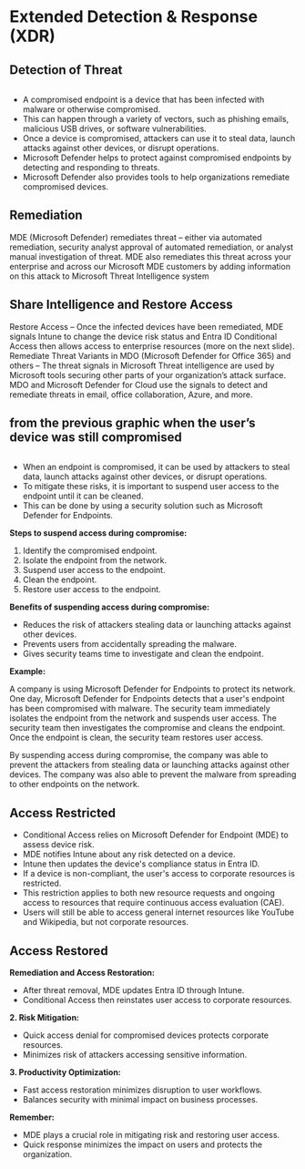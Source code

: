 # Extended Detection & Response (XDR)

## Detection of Threat <a href="#detection-of-threat" id="detection-of-threat"></a>

<figure><img src="https://learn.microsoft.com/en-us/training/wwl-sci/introduction-microsoft-365-threat-protection/media/compromised-endpoint.png" alt=""><figcaption></figcaption></figure>

* A compromised endpoint is a device that has been infected with malware or otherwise compromised.
* This can happen through a variety of vectors, such as phishing emails, malicious USB drives, or software vulnerabilities.
* Once a device is compromised, attackers can use it to steal data, launch attacks against other devices, or disrupt operations.
* Microsoft Defender helps to protect against compromised endpoints by detecting and responding to threats.
* Microsoft Defender also provides tools to help organizations remediate compromised devices.

## Remediation <a href="#remediation" id="remediation"></a>

MDE (Microsoft Defender) remediates threat – either via automated remediation, security analyst approval of automated remediation, or analyst manual investigation of threat. MDE also remediates this threat across your enterprise and across our Microsoft MDE customers by adding information on this attack to Microsoft Threat Intelligence system

## Share Intelligence and Restore Access <a href="#share-intelligence-and-restore-access" id="share-intelligence-and-restore-access"></a>

Restore Access – Once the infected devices have been remediated, MDE signals Intune to change the device risk status and Entra ID Conditional Access then allows access to enterprise resources (more on the next slide). Remediate Threat Variants in MDO (Microsoft Defender for Office 365) and others – The threat signals in Microsoft Threat intelligence are used by Microsoft tools securing other parts of your organization’s attack surface. MDO and Microsoft Defender for Cloud use the signals to detect and remediate threats in email, office collaboration, Azure, and more.

## from the previous graphic when the user’s device was still compromised <a href="#from-the-previous-graphic-when-the-users-device-was-still-compromised" id="from-the-previous-graphic-when-the-users-device-was-still-compromised"></a>

<figure><img src="https://learn.microsoft.com/en-us/training/wwl-sci/introduction-microsoft-365-threat-protection/media/suspend-access-compromise.png" alt=""><figcaption></figcaption></figure>

* When an endpoint is compromised, it can be used by attackers to steal data, launch attacks against other devices, or disrupt operations.
* To mitigate these risks, it is important to suspend user access to the endpoint until it can be cleaned.
* This can be done by using a security solution such as Microsoft Defender for Endpoints.

**Steps to suspend access during compromise:**

1. Identify the compromised endpoint.
2. Isolate the endpoint from the network.
3. Suspend user access to the endpoint.
4. Clean the endpoint.
5. Restore user access to the endpoint.

**Benefits of suspending access during compromise:**

* Reduces the risk of attackers stealing data or launching attacks against other devices.
* Prevents users from accidentally spreading the malware.
* Gives security teams time to investigate and clean the endpoint.

**Example:**

A company is using Microsoft Defender for Endpoints to protect its network. One day, Microsoft Defender for Endpoints detects that a user's endpoint has been compromised with malware. The security team immediately isolates the endpoint from the network and suspends user access. The security team then investigates the compromise and cleans the endpoint. Once the endpoint is clean, the security team restores user access.

By suspending access during compromise, the company was able to prevent the attackers from stealing data or launching attacks against other devices. The company was also able to prevent the malware from spreading to other endpoints on the network.

## Access Restricted <a href="#access-restricted" id="access-restricted"></a>

* Conditional Access relies on Microsoft Defender for Endpoint (MDE) to assess device risk.
* MDE notifies Intune about any risk detected on a device.
* Intune then updates the device's compliance status in Entra ID.
* If a device is non-compliant, the user's access to corporate resources is restricted.
* This restriction applies to both new resource requests and ongoing access to resources that require continuous access evaluation (CAE).
* Users will still be able to access general internet resources like YouTube and Wikipedia, but not corporate resources.

## Access Restored <a href="#access-restored" id="access-restored"></a>

**Remediation and Access Restoration:**

* After threat removal, MDE updates Entra ID through Intune.
* Conditional Access then reinstates user access to corporate resources.

**2. Risk Mitigation:**

* Quick access denial for compromised devices protects corporate resources.
* Minimizes risk of attackers accessing sensitive information.

**3. Productivity Optimization:**

* Fast access restoration minimizes disruption to user workflows.
* Balances security with minimal impact on business processes.

**Remember:**

* MDE plays a crucial role in mitigating risk and restoring user access.
* Quick response minimizes the impact on users and protects the organization.
